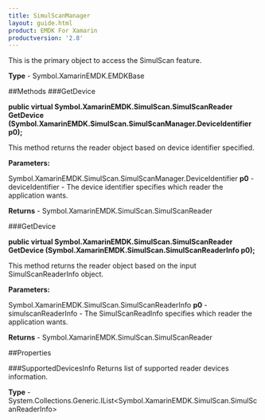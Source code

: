 ```yaml
---
title: SimulScanManager
layout: guide.html
product: EMDK For Xamarin 
productversion: '2.8' 
---
```

This is the primary object to access the SimulScan feature.

**Type** - Symbol.XamarinEMDK.EMDKBase

##Methods
###GetDevice

**public virtual Symbol.XamarinEMDK.SimulScan.SimulScanReader GetDevice (Symbol.XamarinEMDK.SimulScan.SimulScanManager.DeviceIdentifier p0);**

This method returns the reader object based on device identifier specified.

**Parameters:**

Symbol.XamarinEMDK.SimulScan.SimulScanManager.DeviceIdentifier **p0**  - deviceIdentifier - The device identifier specifies which reader the application wants.

**Returns** - Symbol.XamarinEMDK.SimulScan.SimulScanReader

###GetDevice

**public virtual Symbol.XamarinEMDK.SimulScan.SimulScanReader GetDevice (Symbol.XamarinEMDK.SimulScan.SimulScanReaderInfo p0);**

This method returns the reader object based on the input SimulScanReaderInfo object.

**Parameters:**

Symbol.XamarinEMDK.SimulScan.SimulScanReaderInfo **p0**  - simulscanReaderInfo - The SimulScanReadInfo specifies which reader the application wants.

**Returns** - Symbol.XamarinEMDK.SimulScan.SimulScanReader

##Properties

###SupportedDevicesInfo
Returns list of supported reader devices information.

**Type** - System.Collections.Generic.IList<Symbol.XamarinEMDK.SimulScan.SimulScanReaderInfo>
